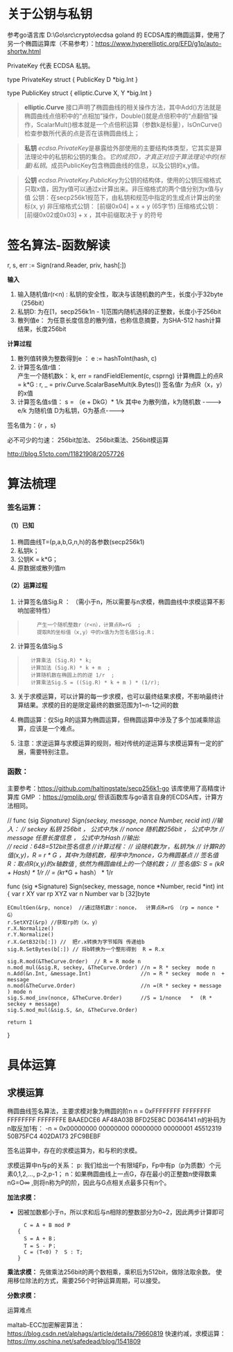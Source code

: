 # 关于公钥与私钥
 参考go语言库 D:\Go\src\crypto\ecdsa
 goland 的 ECDSA库的椭圆运算，使用了另一个椭圆运算库（不易参考）：https://www.hyperelliptic.org/EFD/g1p/auto-shortw.html

PrivateKey 代表 ECDSA 私钥。

type PrivateKey struct {
        PublicKey
        D *big.Int
}

type PublicKey struct {
        elliptic.Curve
        X, Y *big.Int
}

> 
> **elliptic.Curve** 
> 接口声明了椭圆曲线的相关操作方法，其中Add()方法就是椭圆曲线点倍积中的“点相加”操作，Double()就是点倍积中的“点翻倍”操作，ScalarMult()根本就是一个点倍积运算（参数k是标量），IsOnCurve()检查参数所代表的点是否在该椭圆曲线上；
> 

> **私钥**
> *ecdsa.PrivateKey*是暴露给外部使用的主要结构体类型，它其实是算法理论中的私钥和公钥的集合。*它的成员D，才真正对应于算法理论中的(标量)私钥*。成员PublicKey包含椭圆曲线的信息，以及公钥的x,y值。

> **公钥**
> *ecdsa.PrivateKey.PublicKey*为公钥的结构体，使用的公钥压缩格式只取x值，因为y值可以通过x计算出来。非压缩格式的两个值分别为x值与y值
> 公钥：在secp256k1规范下，由私钥和规范中指定的生成点计算出的坐标(x, y)
>      非压缩格式公钥： [前缀0x04] + x + y (65字节)
>      压缩格式公钥：[前缀0x02或0x03] + x ，其中前缀取决于 y 的符号

# 签名算法-函数解读 #
r, s, err := Sign(rand.Reader, priv, hash[:])

**输入**
1)  输入随机值r(r<n) : 私钥的安全性，取决与该随机数的产生，长度小于32byte（256bit）
2)  私钥D:  为在[1，secp256k1n - 1]范围内随机选择的正整数，长度小于256bit
3)  散列值e： 为任意长度信息的散列值，也称信息摘要，为SHA-512 hash计算结果，长度256bit

**计算过程**
1. 散列值转换为整数得到e  ： e := hashToInt(hash, c)
2. 计算签名值r值：  
        产生一个随机数k：           k, err = randFieldElement(c, csprng)
        计算椭圆上的点R = k*G  :    r, _ = priv.Curve.ScalarBaseMult(k.Bytes())
        签名值r 为点R（x，y）的x值     
3. 计算签名值s值：
        s = （e + DkG）* 1/k 
        其中e 为散列值，k为随机数  ----> e/k 为随机值
        D为私钥，G为基点---->


签名值为：{r ，s} 


必不可少的匀速： 256bit加法、 256bit乘法、256bit模运算

http://blog.51cto.com/11821908/2057726


# 算法梳理
### 签名运算：
#### （1）已知
1. 椭圆曲线T=(p,a,b,G,n,h)的各参数(secp256k1)
2. 私钥k；
3. 公钥K = k*G；
4. 原数据或散列值m
#### （2）运算过程	
1. 计算签名值Sig.R ： （需小于n，所以需要与n求模，椭圆曲线中求模运算不影响加密特性）
>         产生一个随机整数r（r<n），计算点R=rG  ;
>         提取R的坐标值（x,y）中的x值为为签名值Sig.R； 

2. 计算签名值Sig.S
>       计算乘法 (Sig.R) * k;         
>       计算加法 (Sig.R) * k + m  ;     
>       计算随机数在椭圆上的的逆 1/r  ;   
>       计算乘法Sig.S = ((Sig.R) * k + m ) * (1/r);

3. 关于求模运算，可以计算的每一步求模，也可以最终结果求模，不影响最终计算结果。求模的目的是限定最终的数据范围为1~n-1之间的数

4. 椭圆运算：仅Sig.R的运算为椭圆运算，但椭圆运算中涉及了多个加减乘除运算，应该是一个难点。

5. 注意：求逆运算与求模运算的规则，相对传统的逆运算与求模运算有一定的扩展，需要特别注意。


### 函数：
主要参考：https://github.com/haltingstate/secp256k1-go
该库使用了高精度计算库 GMP ：https://gmplib.org/
但该函数库与go语言自身的ECDSA库，计算方法相同。

// func (sig *Signature) Sign(seckey, message, nonce *Number, recid *int)
//输入：
//	seckey   私钥 256bit  ，   公式中为k
//	nonce   随机数256bit  ，   公式中为r
//	message  任意长度信息 ，   公式中为Hash
//输出:   
//  recid：64*8=512bit签名信息
//计算过程：
//	设随机数为r，私钥为k
//	计算R的值(x,y)，R = r * G ，其中r为随机数，程序中为nonce，G为椭圆基点
//  签名值R：取点R(x,y)的x轴数值  , 依然为椭圆曲线上的一个随机数；
//  签名值S: S  = (k*R + Hash) * 1/r
//	       =  (k*r*G + hash） * 1/r

func (sig *Signature) Sign(seckey, message, nonce *Number, recid *int) int {
	var r XY
	var rp XYZ
	var n Number
	var b [32]byte

	ECmultGen(&rp, nonce)  //通过随机数r：nonce，  计算点R=rG （rp = nonce * G）
	r.SetXYZ(&rp) //获取rp的（x，y）
	r.X.Normalize()
	r.Y.Normalize()
	r.X.GetB32(b[:]) //  把r.x转换为字节矩阵 传递给b
	sig.R.SetBytes(b[:]) // 将b转换为一个整形得到  R = R.x

	sig.R.mod(&TheCurve.Order)  // R = R mode n
	n.mod_mul(&sig.R, seckey, &TheCurve.Order) //n = R * seckey  mode n
	n.Add(&n.Int, &message.Int)                //n = R * seckey  mode n  + message
	n.mod(&TheCurve.Order)                     //n =(R * seckey + message  ) mode n  
	sig.S.mod_inv(nonce, &TheCurve.Order)      //S = 1/nonce   *  (R * seckey + message)
	sig.S.mod_mul(&sig.S, &n, &TheCurve.Order)

	return 1
}


# 具体运算
## 求模运算
椭圆曲线签名算法，主要求模对象为椭圆的阶n
 n = 0xFFFFFFFF FFFFFFFF FFFFFFFF FFFFFFFE BAAEDCE6 AF48A03B BFD25E8C D0364141
 n的补码为n取反加1有：
-n = 0x00000000 00000000 00000000 00000001 45512319 50B75FC4 402DA173 2FC9BEBF

签名运算中，存在的求模运算为，和与积的求模。

求模运算中n与p的关系：
p: 我们给出一个有限域Fp，Fp中有p（p为质数）个元素0,1,2,…, p-2,p-1；
n：如果椭圆曲线上一点G，存在最小的正整数n使得数乘nG=O∞ ,则将n称为P的阶，因此与G点相关点最多只有n个。

**加法求模：**
- 因被加数都小于n，所以求和后与n相除的整数部分为0~2，因此两步计算即可
	
		C = A + B mod P
      {
	    S = A + B；
		T = S - P；
		C = (T<0) ?  S : T;	 
	  }
 	

 **乘法求模：**
 先做乘法256bit的两个数相乘，乘积后为512bit，做除法取余数。
 使用移位除法的方式，需要256个时钟运算周期，可以接受。
 
 **分数求模：**
 
 运算难点


maltab-ECC加密解密算法：https://blog.csdn.net/alphags/article/details/79660819
快速约减，求模运算：https://my.oschina.net/safedead/blog/1541809
